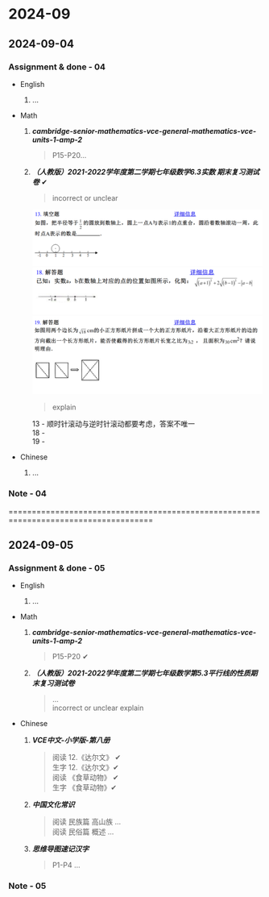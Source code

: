 # 2024-09

## 2024-09-04

### Assignment & done - 04

- English
  1. ...

- Math
  1. _**cambridge-senior-mathematics-vce-general-mathematics-vce-units-1-amp-2**_
     > P15-P20...

  2. _**（人教版）2021-2022学年度第二学期七年级数学6.3实数 期末复习测试卷**_ ✔

     > incorrect or unclear

     ![13](./pictures/math-09-001.PNG)\
     ![18](./pictures/math-09-002.PNG)\
     ![19](./pictures/math-09-003.PNG)

     > explain

     13 - 顺时针滚动与逆时针滚动都要考虑，答案不唯一\
     18 -\
     19 -

- Chinese
  1. ...

### Note - 04

=====================================================================================

## 2024-09-05

### Assignment & done - 05

- English
  1. ...

- Math
  1. _**cambridge-senior-mathematics-vce-general-mathematics-vce-units-1-amp-2**_
     > P15-P20 ✔

  2. _**（人教版）2021-2022学年度第二学期七年级数学第5.3平行线的性质期末复习测试卷**_
     > ...\
     > incorrect or unclear explain

- Chinese
  1. _**VCE中文-小学版-第八册**_
     > 阅读 12.《达尔文》 ✔\
     > 生字 12.《达尔文》✔\
     > 阅读 《食草动物》 ✔\
     > 生字 《食草动物》✔
  2. _**中国文化常识**_
     > 阅读 民族篇 高山族 ...\
     > 阅读 民俗篇 概述 ...
  3. _**思维导图速记汉字**_
     > P1-P4 ...

### Note - 05
